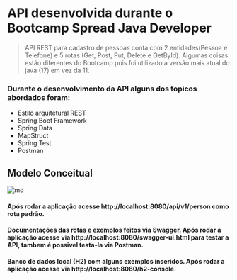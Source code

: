 # API desenvolvida durante o Bootcamp Spread Java Developer
> API REST para cadastro de pessoas conta com 2 entidades(Pessoa e Telefone) e 5 rotas (Get, Post, Put, Delete e GetById). Algumas coisas estão diferentes do Bootcamp pois foi utilizado a versão mais atual do java (17) em vez da 11.

### Durante o desenvolvimento da API alguns dos topicos abordados foram:
<ul>
  <li>Estilo arquitetural REST</li>
  <li>Spring Boot Framework</li>
  <li>Spring Data</li>
  <li>MapStruct</li>
  <li>Spring Test</li>
  <li>Postman</li>
</ul>

## Modelo Conceitual
![md](https://user-images.githubusercontent.com/55297869/149021920-e987a1db-ff8d-42c9-87c3-63422dbcc968.png)

#### Após rodar a aplicação acesse http://localhost:8080/api/v1/person como rota padrão.
#### Documentações das rotas e exemplos feitos via Swagger. Após rodar a aplicação acesse via http://localhost:8080/swagger-ui.html para testar a API, tambem é possivel testa-la via Postman.
#### Banco de dados local (H2) com alguns exemplos inseridos. Após rodar a aplicação acesse via http://localhost:8080/h2-console.

